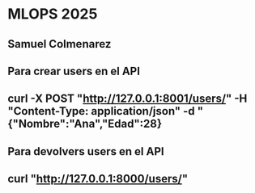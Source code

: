 # MLOPS 2025
## Samuel Colmenarez
## Para crear users en el API
## curl -X POST "http://127.0.0.1:8001/users/" -H "Content-Type: application/json" -d "{\"Nombre\":\"Ana\",\"Edad\":28}
## Para devolvers users en el API 
## curl "http://127.0.0.1:8000/users/"
